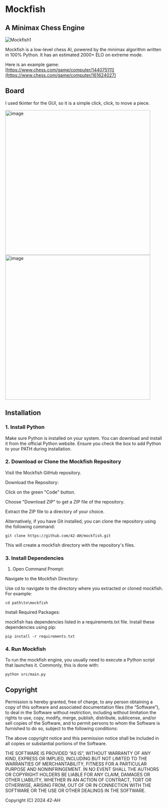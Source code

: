 # Mockfish
## A Minimax Chess Engine

![Mockfish1](https://github.com/42-AH/Mockfish/assets/162044943/5608db62-b128-449d-a010-fa8ca6a57051)





Mockfish is a low-level chess AI, powered by the minimax algorithm written in 100% Python.
It has an estimated 2000+ ELO on extreme mode.

Here is an example game:
[https://www.chess.com/game/computer/144075111](https://www.chess.com/game/computer/161624027)

## Board
I used tkinter for the GUI, so it is a simple click, click, to move a piece.

<img width="462" alt="image" src="https://github.com/user-attachments/assets/300b8d5c-0fa0-4b99-afd8-8f682309515a">


<img width="462" alt="image" src="https://github.com/user-attachments/assets/e0f488e0-5521-4125-9b90-b498799028d3">


## Installation
### 1. Install Python
Make sure Python is installed on your system. You can download and install it from the official Python website. Ensure you check the box to add Python to your PATH during installation.
### 2. Download or Clone the Mockfish Repository

Visit the Mockfish GitHub repository.

Download the Repository:

Click on the green "Code" button.

Choose "Download ZIP" to get a ZIP file of the repository.

Extract the ZIP file to a directory of your choice.

Alternatively, if you have Git installed, you can clone the repository using the following command:

```
git clone https://github.com/42-AH/mockfish.git
```

This will create a mockfish directory with the repository's files.

### 3. Install Dependencies
  
1. Open Command Prompt:

Navigate to the Mockfish Directory:

Use cd to navigate to the directory where you extracted or cloned mockfish. For example:

```
cd path\to\mockfish
```

Install Required Packages:

mockfish has dependencies listed in a requirements.txt file. Install these dependencies using pip:

```
pip install -r requirements.txt
```

### 4. Run Mockfish
   
To run the mockfish engine, you usually need to execute a Python script that launches it. Commonly, this is done with:

```
python src/main.py
```

## Copyright

Permission is hereby granted, free of charge, to any person obtaining a copy of this software and associated documentation files (the “Software”), to deal in the Software without restriction, including without limitation the rights to use, copy, modify, merge, publish, distribute, sublicense, and/or sell copies of the Software, and to permit persons to whom the Software is furnished to do so, subject to the following conditions:

The above copyright notice and this permission notice shall be included in all copies or substantial portions of the Software.

THE SOFTWARE IS PROVIDED “AS IS”, WITHOUT WARRANTY OF ANY KIND, EXPRESS OR IMPLIED, INCLUDING BUT NOT LIMITED TO THE WARRANTIES OF MERCHANTABILITY, FITNESS FOR A PARTICULAR PURPOSE AND NONINFRINGEMENT. IN NO EVENT SHALL THE AUTHORS OR COPYRIGHT HOLDERS BE LIABLE FOR ANY CLAIM, DAMAGES OR OTHER LIABILITY, WHETHER IN AN ACTION OF CONTRACT, TORT OR OTHERWISE, ARISING FROM, OUT OF OR IN CONNECTION WITH THE SOFTWARE OR THE USE OR OTHER DEALINGS IN THE SOFTWARE.

Copyright (C) 2024 42-AH
